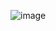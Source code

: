 ![image](https://user-images.githubusercontent.com/45116091/93173781-f60d9980-f767-11ea-83e7-9bedef39d90b.png)

<!--
**answjd5794/answjd5794** is a ✨ _special_ ✨ repository because its `README.md` (this file) appears on your GitHub profile.

Here are some ideas to get you started:

- 🔭 I’m currently working on ...
- 🌱 I’m currently learning ...
- 👯 I’m looking to collaborate on ...
- 🤔 I’m looking for help with ...
- 💬 Ask me about ...
- 📫 How to reach me: ...
- 😄 Pronouns: ...
- ⚡ Fun fact: ...
-->
